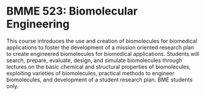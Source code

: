 # BMME 523: Biomolecular Engineering

This course introduces the use and creation of biomolecules for biomedical applications to foster the development of a mission oriented research plan to create engineered biomolecules for biomedical applications. Students will search, prepare, evaluate, design, and simulate biomolecules through lectures on the basic chemical and structural properties of biomolecules, exploiting varieties of biomolecules, practical methods to engineer biomolecules, and development of a student research plan. BME students only.